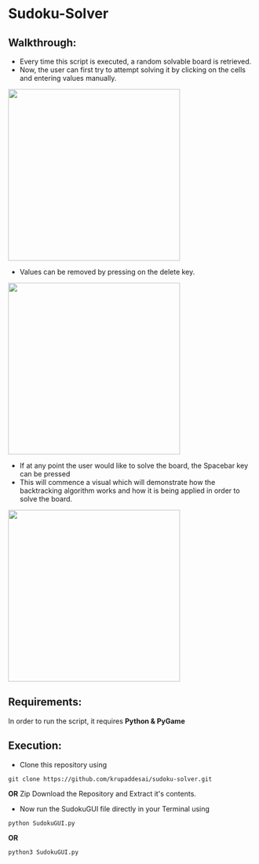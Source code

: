 # Sudoku-Solver

## Walkthrough:

-	Every time this script is executed, a random solvable board is retrieved.
-	Now, the user can first try to attempt solving it by clicking on the cells and entering values manually.


<img src="http://g.recordit.co/ql0lStCBFQ.gif" width=350><br>

-	Values can be removed by pressing on the delete key.

<img src="http://g.recordit.co/E6Jthi22Of.gif" width=350><br>

-	If at any point the user would like to solve the board, the Spacebar key can be pressed
-	This will commence a visual which will demonstrate how the backtracking algorithm works and how it is being applied in order to solve the board.

<img src="http://g.recordit.co/pD5qJ01MKI.gif" width=350><br>

## Requirements:
In order to run the script, it requires **Python & PyGame**

## Execution:
-	Clone this repository using
```
git clone https://github.com/krupaddesai/sudoku-solver.git
```
**OR**
Zip Download the Repository and Extract it's contents.
-	Now run the SudokuGUI file directly in your Terminal using
```
python SudokuGUI.py
```
**OR**
```
python3 SudokuGUI.py
